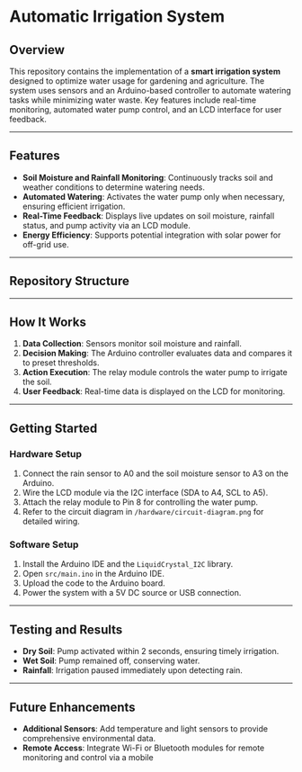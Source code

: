 # Automatic Irrigation System

## Overview
This repository contains the implementation of a **smart irrigation system** designed to optimize water usage for gardening and agriculture. The system uses sensors and an Arduino-based controller to automate watering tasks while minimizing water waste. Key features include real-time monitoring, automated water pump control, and an LCD interface for user feedback.

---

## Features
- **Soil Moisture and Rainfall Monitoring**: Continuously tracks soil and weather conditions to determine watering needs.
- **Automated Watering**: Activates the water pump only when necessary, ensuring efficient irrigation.
- **Real-Time Feedback**: Displays live updates on soil moisture, rainfall status, and pump activity via an LCD module.
- **Energy Efficiency**: Supports potential integration with solar power for off-grid use.

---

## Repository Structure



---

## How It Works
1. **Data Collection**: Sensors monitor soil moisture and rainfall.
2. **Decision Making**: The Arduino controller evaluates data and compares it to preset thresholds.
3. **Action Execution**: The relay module controls the water pump to irrigate the soil.
4. **User Feedback**: Real-time data is displayed on the LCD for monitoring.

---

## Getting Started

### Hardware Setup
1. Connect the rain sensor to A0 and the soil moisture sensor to A3 on the Arduino.
2. Wire the LCD module via the I2C interface (SDA to A4, SCL to A5).
3. Attach the relay module to Pin 8 for controlling the water pump.
4. Refer to the circuit diagram in `/hardware/circuit-diagram.png` for detailed wiring.

### Software Setup
1. Install the Arduino IDE and the `LiquidCrystal_I2C` library.
2. Open `src/main.ino` in the Arduino IDE.
3. Upload the code to the Arduino board.
4. Power the system with a 5V DC source or USB connection.

---

## Testing and Results
- **Dry Soil**: Pump activated within 2 seconds, ensuring timely irrigation.
- **Wet Soil**: Pump remained off, conserving water.
- **Rainfall**: Irrigation paused immediately upon detecting rain.

---

## Future Enhancements
- **Additional Sensors**: Add temperature and light sensors to provide comprehensive environmental data.
- **Remote Access**: Integrate Wi-Fi or Bluetooth modules for remote monitoring and control via a mobile 


